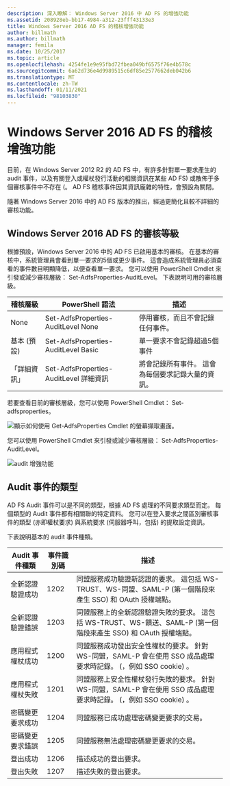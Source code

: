 ```yaml
---
description: 深入瞭解： Windows Server 2016 中 AD FS 的增強功能
ms.assetid: 208928eb-bb17-4984-a312-23fff43133e3
title: Windows Server 2016 AD FS 的稽核增強功能
author: billmath
ms.author: billmath
manager: femila
ms.date: 10/25/2017
ms.topic: article
ms.openlocfilehash: 4254fe1e9e95fbd72fbea049bf6575f76e4b578c
ms.sourcegitcommit: 6a62d736e4d9989515c6df85e2577662deb042b6
ms.translationtype: MT
ms.contentlocale: zh-TW
ms.lasthandoff: 01/11/2021
ms.locfileid: "98103830"
---
```

# <a name="auditing-enhancements-to-ad-fs-in-windows-server-2016"></a>Windows Server 2016 AD FS 的稽核增強功能

目前，在 Windows Server 2012 R2 的 AD FS 中，有許多針對單一要求產生的 audit 事件，以及有關登入或權杖發行活動的相關資訊在某些 AD FS) 或散佈于多個審核事件中不存在 (。 AD FS 稽核事件因其資訊龐雜的特性，會預設為關閉。

隨著 Windows Server 2016 中的 AD FS 版本的推出，經過更簡化且較不詳細的審核功能。

## <a name="auditing-levels-in-ad-fs-for-windows-server-2016"></a>Windows Server 2016 AD FS 的審核等級
根據預設，Windows Server 2016 中的 AD FS 已啟用基本的審核。  在基本的審核中，系統管理員會看到單一要求的5個或更少事件。  這會造成系統管理員必須查看的事件數目明顯降低，以便查看單一要求。   您可以使用 PowerShell Cmdlet 來引發或減少審核層級： Set-AdfsProperties-AuditLevel。  下表說明可用的審核層級。

| 稽核層級 | PowerShell 語法 | 描述 |
|--|--|--|
| None | Set-AdfsProperties-AuditLevel None | 停用審核，而且不會記錄任何事件。 |
| 基本 (預設)  | Set-AdfsProperties-AuditLevel Basic | 單一要求不會記錄超過5個事件 |
| 「詳細資訊」 | Set-AdfsProperties-AuditLevel 詳細資訊 | 將會記錄所有事件。  這會為每個要求記錄大量的資訊。 |

若要查看目前的審核層級，您可以使用 PowerShell Cmdlet： Set-adfsproperties。

![顯示如何使用 Get-AdfsProperties Cmdlet 的螢幕擷取畫面。](media/Auditing-Enhancements-to-AD-FS-in-Windows-Server-2016/ADFS_Audit_1.PNG)

您可以使用 PowerShell Cmdlet 來引發或減少審核層級： Set-AdfsProperties-AuditLevel。

![audit 增強功能](media/Auditing-Enhancements-to-AD-FS-in-Windows-Server-2016/ADFS_Audit_2.png)

## <a name="types-of-audit-events"></a>Audit 事件的類型
AD FS Audit 事件可以是不同的類型，根據 AD FS 處理的不同要求類型而定。 每個類型的 Audit 事件都有相關聯的特定資料。  您可以在登入要求之間區別審核事件的類型 (亦即權杖要求) 與系統要求 (伺服器呼叫，包括) 的提取設定資訊。

下表說明基本的 audit 事件種類。

| Audit 事件種類 | 事件識別碼 | 描述 |
|--|--|--|
| 全新認證驗證成功 | 1202 | 同盟服務成功驗證新認證的要求。 這包括 WS-TRUST、WS-同盟、SAML-P (第一個階段來產生 SSO) 和 OAuth 授權端點。 |
| 全新認證驗證錯誤 | 1203 | 同盟服務上的全新認證驗證失敗的要求。 這包括 WS-TRUST、WS-饋送、SAML-P (第一個階段來產生 SSO) 和 OAuth 授權端點。 |
| 應用程式權杖成功 | 1200 | 同盟服務成功發出安全性權杖的要求。 針對 WS-同盟，SAML-P 會在使用 SSO 成品處理要求時記錄。  (，例如 SSO cookie) 。 |
| 應用程式權杖失敗 | 1201 | 同盟服務上安全性權杖發行失敗的要求。 針對 WS-同盟，SAML-P 會在使用 SSO 成品處理要求時記錄。  (，例如 SSO cookie) 。 |
| 密碼變更要求成功 | 1204 | 同盟服務已成功處理密碼變更要求的交易。 |
| 密碼變更要求錯誤 | 1205 | 同盟服務無法處理密碼變更要求的交易。 |
| 登出成功 | 1206 | 描述成功的登出要求。 |
| 登出失敗 | 1207 | 描述失敗的登出要求。 |
